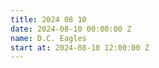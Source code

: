 ```yaml
---
title: 2024 08 10
date: 2024-08-10 00:00:00 Z
name: D.C. Eagles
start at: 2024-08-10 12:00:00 Z
---
```


